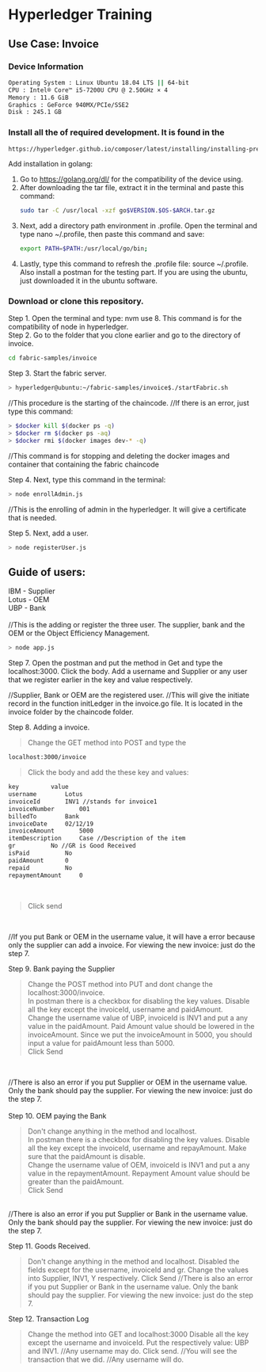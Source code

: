 #  Hyperledger Training
## Use Case: Invoice

### Device Information
```bash
Operating System : Linux Ubuntu 18.04 LTS || 64-bit
CPU : Intel® Core™ i5-7200U CPU @ 2.50GHz × 4 
Memory : 11.6 GiB
Graphics : GeForce 940MX/PCIe/SSE2 
Disk : 245.1 GB
```


### Install all the of required development. It is found in the 
```bash
https://hyperledger.github.io/composer/latest/installing/installing-prereqs.html.
```

Add installation in golang:
1. Go to https://golang.org/dl/ for the compatibility of the device using.
2. After downloading the tar file, extract it in the terminal and paste this command:
   ```bash
   sudo tar -C /usr/local -xzf go$VERSION.$OS-$ARCH.tar.gz
   ```
3. Next, add a directory path environment in .profile. Open the terminal and type nano ~/.profile, then paste this command and save: <br>
   ```bash
   export PATH=$PATH:/usr/local/go/bin;
   ```
4. Lastly, type this command to refresh the .profile file: source ~/.profile.
Also install a postman for the testing part. If you are using the ubuntu, just downloaded it in the ubuntu software.


### Download or clone this repository.
Step 1. Open the terminal and type: nvm use 8. This command is for the compatibility of node in hyperledger. <br>
Step 2. Go to the folder that you clone earlier and go to the directory of invoice.
```bash
cd fabric-samples/invoice
```
Step 3. Start the fabric server. <br>
```bash
> hyperledger@ubuntu:~/fabric-samples/invoice$./startFabric.sh
```
//This procedure is the starting of the chaincode.
//If there is an error, just type this command: <br>
```bash
> $docker kill $(docker ps -q)
> $docker rm $(docker ps -aq)
> $docker rmi $(docker images dev-* -q)
```
//This command is for stopping and deleting the docker images and container that containing the fabric chaincode <br>

Step 4. Next, type this command in the terminal:
```bash
> node enrollAdmin.js
```
//This is the enrolling of admin in the hyperledger. It will give a certificate that is needed.<br>

Step 5. Next, add a user.
```bash
> node registerUser.js
```


## Guide of users:
IBM - Supplier <br>
Lotus - OEM <br>
UBP - Bank <br>
<br>
//This is the adding or register the three user. The supplier, bank and the OEM or the Object Efficiency Management.
```bash
> node app.js
```
Step 7. Open the postman and put the method in Get and type the localhost:3000. Click the body. Add a username and Supplier or any user that we register earlier in the key and value respectively. <br>

//Supplier, Bank or OEM are the registered user.
//This will give the initiate record in the function initLedger in the invoice.go file. It is located in the invoice folder by the chaincode folder.

Step 8. Adding a invoice. <br>
> Change the GET method into POST and type the 

```bash
localhost:3000/invoice
```
> Click the body and add the these key and values:

```bash
key         value
username        Lotus
invoiceId       INV1 //stands for invoice1
invoiceNumber       001
billedTo        Bank
invoiceDate     02/12/19
invoiceAmount       5000
itemDescription     Case //Description of the item
gr          No //GR is Good Received
isPaid          No
paidAmount      0
repaid          No
repaymentAmount     0
```
<br>

> Click send
<br>

//If you put Bank or OEM in the username value, it will have a error because only the supplier can add a invoice.
For viewing the new invoice: just do the step 7. <br>

Step 9. Bank paying the Supplier <br>
> Change the POST method into PUT and dont change the localhost:3000/invoice. <br>
> In postman there is a checkbox for disabling the key values. Disable all the key except the invoiceId, username and paidAmount. <br>
> Change the username value of UBP, invoiceId is INV1 and put a any value in the paidAmount. Paid Amount value should be lowered in the invoiceAmount. Since we put the invoiceAmount in 5000, you should input a value for paidAmount less than 5000. <br>
> Click Send
<br>

//There is also an error if you put Supplier or OEM in the username value. Only the bank should pay the supplier.
For viewing the new invoice: just do the step 7.<br>
<br>
Step 10. OEM paying the Bank <br>
> Don't change anything in the method and localhost. <br>
> In postman there is a checkbox for disabling the key values. Disable all the key except the invoiceId, username and repayAmount. Make sure that the paidAmount is disable. <br>
> Change the username value of OEM, invoiceId is INV1 and put a any value in the repaymentAmount. Repayment Amount value should be greater than the paidAmount. <br>
> Click Send
<br>
//There is also an error if you put Supplier or Bank in the username value. Only the bank should pay the supplier.
For viewing the new invoice: just do the step 7. <br>

Step 11. Goods Received. <br>
> Don't change anything in the method and localhost.
> Disabled the fields except for the username, invoiceId and gr.
> Change the values into Supplier, INV1, Y respectively.
> Click Send
//There is also an error if you put Supplier or Bank in the username value. Only the bank should pay the supplier.
For viewing the new invoice: just do the step 7. <br>

Step 12. Transaction Log <br>
> Change the method into GET and localhost:3000
> Disable all the key except the username and invoiceId.
> Put the respectively value: UBP and INV1.
//Any username may do.
> Click send.
//You will see the transaction that we did.
//Any username will do.
